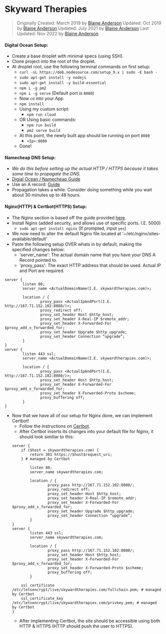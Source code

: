 # Skyward Therapies
> Originally Created: March 2019 by [Blaine Anderson](https://github.com/BlaineAndersonDev)
> Updated: Oct 2019 by [Blaine Anderson](https://github.com/BlaineAndersonDev)
> Updated: July 2021 by [Blaine Anderson](https://github.com/BlaineAndersonDev)
> Last Updated: Nov 2022 by [Blaine Anderson](https://github.com/BlaineAndersonDev)

#### Digital Ocean Setup:
  * Create a base droplet with minimal specs (using SSH).
  * Clone project into the root of the droplet.
  * At droplet root, use the following terminal commands on first setup:
    * `curl -sL https://deb.nodesource.com/setup_9.x | sudo -E bash -`
    * `sudo apt-get install -y nodejs`
    * `sudo apt-get install -y build-essential`
    * `npm i -g pm2`
    * `npm i -g serve` (Default port is `8080`)
    * Now `cd` into your App
    * `npm install`
    * Using my custom script:
      * `npm run cloud`
    * OR Using basic commands:
      * `npm run build`
      * `pm2 serve build`
    * At this point, the newly built app should be running on port `8080`
      * `<Ip>:8080`
    * Done!

#### Namecheap DNS Setup:
  * *We do this before setting up the actual HTTP / HTTPS because it takes some time to propagate the DNS.*
  * [Digial Ocean / Namecheap Guide](https://www.digitalocean.com/community/tutorials/how-to-point-to-digitalocean-nameservers-from-common-domain-registrars)
  * Use an A record: [Guide](https://www.digitalocean.com/docs/networking/dns/how-to/manage-records/)
  * Propagation takes a while. Consider doing something while you wait about 30 minutes up to 48 hours.

#### Nginx(HTTP) & Certbot(HTTPS) Setup:
  * The Nginx section is based off the guide provided [here](https://blog.usejournal.com/setting-up-a-ufw-secured-nginx-reverse-proxy-with-http-authentication-and-tls-certificates-from-b1103d67779f).
  * Install Nginx (added security, and allows use of specific ports. I.E. 5000)
    * `sudo apt-get install nginx` (If prompted, input `yes`)
  * We now need to alter the default Nginx file located at '~/etc/nginx/sites-available/default'
  * Paste the following setup OVER whats in by default, making the specified changes below:
    * 'server_name': The actual domain name that you have your DNS A Record pointed to.
    * 'proxy_pass': The exact HTTP address that should be used. Actual IP and Port are required.
  ```
  server {
          listen 80;
          server_name <ActualDomainName(I.E. skywardtherapies.com)>;

          location / {
                  proxy_pass <ActualIpAndPort(I.E. http://167.71.152.102:8080/)>;
                  proxy_redirect off;
                  proxy_set_header Host $http_host;
                  proxy_set_header X-Real-IP $remote_addr;
                  proxy_set_header X-Forwarded-For $proxy_add_x_forwarded_for;
                  proxy_set_header Upgrade $http_upgrade;
                  proxy_set_header Connection “upgrade”;
          }
  }
  server {
          listen 443 ssl;
          server_name <ActualDomainName(I.E. skywardtherapies.com)>;

          location / {
                  proxy_pass <ActualIpAndPort(I.E. http://167.71.152.102:8080/)>;
                  proxy_set_header Host $http_host;
                  proxy_set_header X-Forwarded-For $proxy_add_x_forwarded_for;
                  proxy_set_header X-Forwarded-Proto $scheme;
                  proxy_buffering off;
          }
  }
  ```
  * Now that we have all of our setup for Nginx done, we can implement Certbot!
    * Follow the instructions on [Certbot](https://certbot.eff.org/instructions).
    * After Certbot inserts its changes into your default file for Nginx, it should look similiar to this:
    ```
    server {
        if ($host = skywardtherapies.com) {
            return 301 https://$host$request_uri;
        } # managed by Certbot

            listen 80;
            server_name skywardtherapies.com;

            location / {
                    proxy_pass http://167.71.152.102:8080/;
                    proxy_redirect off;
                    proxy_set_header Host $http_host;
                    proxy_set_header X-Real-IP $remote_addr;
                    proxy_set_header X-Forwarded-For $proxy_add_x_forwarded_for;
                    proxy_set_header Upgrade $http_upgrade;
                    proxy_set_header Connection “upgrade”;
            }
    }
    server {
            listen 443 ssl;
            server_name skywardtherapies.com;

            location / {
                    proxy_pass http://167.71.152.102:8080/;
                    proxy_set_header Host $http_host;
                    proxy_set_header X-Forwarded-For $proxy_add_x_forwarded_for;
                    proxy_set_header X-Forwarded-Proto $scheme;
                    proxy_buffering off;
            }

        ssl_certificate /etc/letsencrypt/live/skywardtherapies.com/fullchain.pem; # managed by Certbot
        ssl_certificate_key /etc/letsencrypt/live/skywardtherapies.com/privkey.pem; # managed by Certbot
    }
    ```
    * After implementing Certbot, the site should be accessible using both HTTP & HTTPS (HTTP should push the user to HTTPS).
